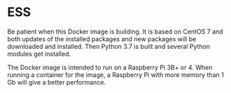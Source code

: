 # ESS

Be patient when this Docker image is building. 
It is based on CentOS 7 and both updates of the installed packages and new packages will be downloaded and installed. 
Then Python 3.7 is built and several Python modules get installed.

The Docker image is intended to run on a Raspberry Pi 3B+ or 4. 
When running a container for the image, a Raspberry Pi with more memory than 1 Gb will give a better performance.